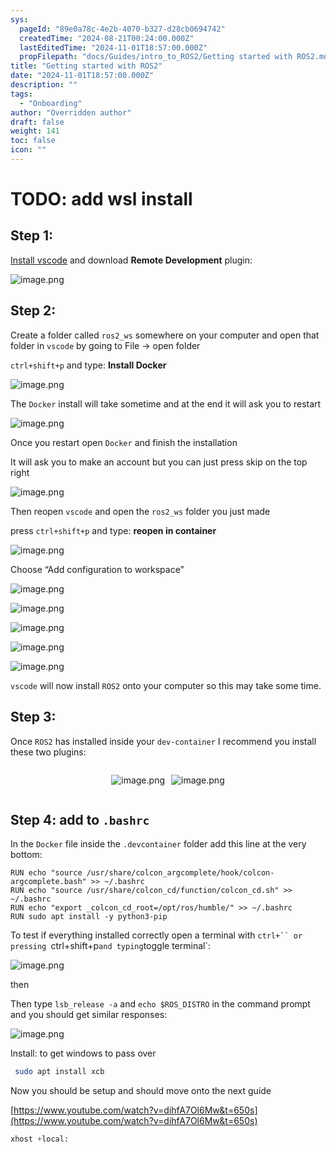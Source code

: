 ```yaml
---
sys:
  pageId: "89e0a78c-4e2b-4070-b327-d28cb0694742"
  createdTime: "2024-08-21T00:24:00.000Z"
  lastEditedTime: "2024-11-01T18:57:00.000Z"
  propFilepath: "docs/Guides/intro_to_ROS2/Getting started with ROS2.md"
title: "Getting started with ROS2"
date: "2024-11-01T18:57:00.000Z"
description: ""
tags:
  - "Onboarding"
author: "Overridden author"
draft: false
weight: 141
toc: false
icon: ""
---
```


# TODO: add wsl install

## Step 1:

[Install vscode](https://code.visualstudio.com/download) and download **Remote Development** plugin:

![image.png](https://prod-files-secure.s3.us-west-2.amazonaws.com/d518164a-d88e-44d1-a4ee-3adb3bd8bce0/efb52993-1881-4a40-b95e-6f020334f022/image.png?X-Amz-Algorithm=AWS4-HMAC-SHA256&X-Amz-Content-Sha256=UNSIGNED-PAYLOAD&X-Amz-Credential=ASIAZI2LB4666IP73OCR%2F20250402%2Fus-west-2%2Fs3%2Faws4_request&X-Amz-Date=20250402T003930Z&X-Amz-Expires=3600&X-Amz-Security-Token=IQoJb3JpZ2luX2VjEF0aCXVzLXdlc3QtMiJGMEQCIDy3Qg%2FIs83y1nYToUjNnW6GUB1yubA2jfcyWT%2FXXrxYAiBN8MF%2Bmei47iQshllDe2n0n3yxqley%2BMdm2iBHz0OFjSqIBAjG%2F%2F%2F%2F%2F%2F%2F%2F%2F%2F8BEAAaDDYzNzQyMzE4MzgwNSIMPjM3bJ74zTlXTsoNKtwDTJMAMfo0rapLYTitUwopYrXyVe1D3ibR3u8R2GLPMkmbYj7OigS2QOTLHBQu%2BXwleRphmOeja6O7sqteoMXvpacQtpzoJ9geVs9jDmLOb9wcas6N5QUJJ5RzQAdP%2BZ6mfyf2hTOs1UC9BuLYbDzN4zw1hZszfaXdOQfmwptl724hk%2FeBhejtDENIML4fZcnwHEhK95MD7GdQyzhSuVdBgdso2UVBkUa2c5ZzYm8CSZNHolvzBubBdDL%2Fm9vYTdHCT%2BxF5buTjUu%2Bnt%2FGm4Hvf8K7XHXBz0TLDm894qkYRdo5Se4KprGmohFFAOxngFZEPEsQyi9dWvOZQmbBS1F3MltHT4tcVxWN%2FqMSM7L40tqgJsVsS6j5tOuRA%2F7KKM8Q%2BsJd%2BTegvZgjHBDcZGJjPbK2D1RntEOENoDQpKXFtvnS7crVC1fPWUWJfT0gSVEAqsmJ%2F5rgzz9RxAtB7nn%2BGKUkXP2T7LUzYDJfvkN2sIwwx6GJbjET1IywK4N4PCKI51qeg4m%2Bv0jeLingFcokk4o9GLNaqEpAEbKuaRh%2FyO4TGsbc%2FAMBROT56qWDBevWgyhIYeBy9sHqSAy8ki1oZFP2atXZzU3IWAmCK%2F%2BvVa0tJieeVn0Ha8kcdwEws6mxvwY6pgFfY185UWs4VO9RvisNYryuOC9ZG1zD7DAmQsv4LkQuKvz5HJ53iUhSZigtEWHYts70IFhTrb%2BQZ%2FcSxq1eFmWQjL0oLiRPIWdHD%2FcvH7Tsu4Mr4bb8lyOTXHFe8SrdoSlTT1uvn%2FOd5x4Z5j%2Fg8HOODqfYDtJivaKnek85EX0Qp%2FUP3PKrTS5X7L9wPCXFAk1pSJapSeMDuwnw67kMEUcRV043PEoJ&X-Amz-Signature=60c202654a6cb29e174786309db4f758e6ebffa9cb1ba1e87c00bdd59dd204c4&X-Amz-SignedHeaders=host&x-id=GetObject)

## Step 2:

Create a folder called `ros2_ws` somewhere on your computer and open that folder in `vscode` by going to File → open folder 

`ctrl+shift+p` and type: **Install Docker**

![image.png](https://prod-files-secure.s3.us-west-2.amazonaws.com/d518164a-d88e-44d1-a4ee-3adb3bd8bce0/2269dc0e-1cd5-47ff-bceb-c04ad9b2eab0/image.png?X-Amz-Algorithm=AWS4-HMAC-SHA256&X-Amz-Content-Sha256=UNSIGNED-PAYLOAD&X-Amz-Credential=ASIAZI2LB4666IP73OCR%2F20250402%2Fus-west-2%2Fs3%2Faws4_request&X-Amz-Date=20250402T003930Z&X-Amz-Expires=3600&X-Amz-Security-Token=IQoJb3JpZ2luX2VjEF0aCXVzLXdlc3QtMiJGMEQCIDy3Qg%2FIs83y1nYToUjNnW6GUB1yubA2jfcyWT%2FXXrxYAiBN8MF%2Bmei47iQshllDe2n0n3yxqley%2BMdm2iBHz0OFjSqIBAjG%2F%2F%2F%2F%2F%2F%2F%2F%2F%2F8BEAAaDDYzNzQyMzE4MzgwNSIMPjM3bJ74zTlXTsoNKtwDTJMAMfo0rapLYTitUwopYrXyVe1D3ibR3u8R2GLPMkmbYj7OigS2QOTLHBQu%2BXwleRphmOeja6O7sqteoMXvpacQtpzoJ9geVs9jDmLOb9wcas6N5QUJJ5RzQAdP%2BZ6mfyf2hTOs1UC9BuLYbDzN4zw1hZszfaXdOQfmwptl724hk%2FeBhejtDENIML4fZcnwHEhK95MD7GdQyzhSuVdBgdso2UVBkUa2c5ZzYm8CSZNHolvzBubBdDL%2Fm9vYTdHCT%2BxF5buTjUu%2Bnt%2FGm4Hvf8K7XHXBz0TLDm894qkYRdo5Se4KprGmohFFAOxngFZEPEsQyi9dWvOZQmbBS1F3MltHT4tcVxWN%2FqMSM7L40tqgJsVsS6j5tOuRA%2F7KKM8Q%2BsJd%2BTegvZgjHBDcZGJjPbK2D1RntEOENoDQpKXFtvnS7crVC1fPWUWJfT0gSVEAqsmJ%2F5rgzz9RxAtB7nn%2BGKUkXP2T7LUzYDJfvkN2sIwwx6GJbjET1IywK4N4PCKI51qeg4m%2Bv0jeLingFcokk4o9GLNaqEpAEbKuaRh%2FyO4TGsbc%2FAMBROT56qWDBevWgyhIYeBy9sHqSAy8ki1oZFP2atXZzU3IWAmCK%2F%2BvVa0tJieeVn0Ha8kcdwEws6mxvwY6pgFfY185UWs4VO9RvisNYryuOC9ZG1zD7DAmQsv4LkQuKvz5HJ53iUhSZigtEWHYts70IFhTrb%2BQZ%2FcSxq1eFmWQjL0oLiRPIWdHD%2FcvH7Tsu4Mr4bb8lyOTXHFe8SrdoSlTT1uvn%2FOd5x4Z5j%2Fg8HOODqfYDtJivaKnek85EX0Qp%2FUP3PKrTS5X7L9wPCXFAk1pSJapSeMDuwnw67kMEUcRV043PEoJ&X-Amz-Signature=aa2db0c17bd475d38a070a9827db6d5d7d1dd70f14e60b77498de207b3c92c3c&X-Amz-SignedHeaders=host&x-id=GetObject)

The `Docker` install will take sometime and at the end it will ask you to restart

![image.png](https://prod-files-secure.s3.us-west-2.amazonaws.com/d518164a-d88e-44d1-a4ee-3adb3bd8bce0/ed233f78-be33-4b1f-b89c-9c346c0e961e/image.png?X-Amz-Algorithm=AWS4-HMAC-SHA256&X-Amz-Content-Sha256=UNSIGNED-PAYLOAD&X-Amz-Credential=ASIAZI2LB4666IP73OCR%2F20250402%2Fus-west-2%2Fs3%2Faws4_request&X-Amz-Date=20250402T003930Z&X-Amz-Expires=3600&X-Amz-Security-Token=IQoJb3JpZ2luX2VjEF0aCXVzLXdlc3QtMiJGMEQCIDy3Qg%2FIs83y1nYToUjNnW6GUB1yubA2jfcyWT%2FXXrxYAiBN8MF%2Bmei47iQshllDe2n0n3yxqley%2BMdm2iBHz0OFjSqIBAjG%2F%2F%2F%2F%2F%2F%2F%2F%2F%2F8BEAAaDDYzNzQyMzE4MzgwNSIMPjM3bJ74zTlXTsoNKtwDTJMAMfo0rapLYTitUwopYrXyVe1D3ibR3u8R2GLPMkmbYj7OigS2QOTLHBQu%2BXwleRphmOeja6O7sqteoMXvpacQtpzoJ9geVs9jDmLOb9wcas6N5QUJJ5RzQAdP%2BZ6mfyf2hTOs1UC9BuLYbDzN4zw1hZszfaXdOQfmwptl724hk%2FeBhejtDENIML4fZcnwHEhK95MD7GdQyzhSuVdBgdso2UVBkUa2c5ZzYm8CSZNHolvzBubBdDL%2Fm9vYTdHCT%2BxF5buTjUu%2Bnt%2FGm4Hvf8K7XHXBz0TLDm894qkYRdo5Se4KprGmohFFAOxngFZEPEsQyi9dWvOZQmbBS1F3MltHT4tcVxWN%2FqMSM7L40tqgJsVsS6j5tOuRA%2F7KKM8Q%2BsJd%2BTegvZgjHBDcZGJjPbK2D1RntEOENoDQpKXFtvnS7crVC1fPWUWJfT0gSVEAqsmJ%2F5rgzz9RxAtB7nn%2BGKUkXP2T7LUzYDJfvkN2sIwwx6GJbjET1IywK4N4PCKI51qeg4m%2Bv0jeLingFcokk4o9GLNaqEpAEbKuaRh%2FyO4TGsbc%2FAMBROT56qWDBevWgyhIYeBy9sHqSAy8ki1oZFP2atXZzU3IWAmCK%2F%2BvVa0tJieeVn0Ha8kcdwEws6mxvwY6pgFfY185UWs4VO9RvisNYryuOC9ZG1zD7DAmQsv4LkQuKvz5HJ53iUhSZigtEWHYts70IFhTrb%2BQZ%2FcSxq1eFmWQjL0oLiRPIWdHD%2FcvH7Tsu4Mr4bb8lyOTXHFe8SrdoSlTT1uvn%2FOd5x4Z5j%2Fg8HOODqfYDtJivaKnek85EX0Qp%2FUP3PKrTS5X7L9wPCXFAk1pSJapSeMDuwnw67kMEUcRV043PEoJ&X-Amz-Signature=49f6990cd4c068afae6c665ea6b3c47f45ce319662f9a9f751cb3f57ada75283&X-Amz-SignedHeaders=host&x-id=GetObject)

Once you restart open `Docker` and finish the installation

It will ask you to make an account but you can just press skip on the top right

![image.png](https://prod-files-secure.s3.us-west-2.amazonaws.com/d518164a-d88e-44d1-a4ee-3adb3bd8bce0/21010ad9-1659-4fd9-9f59-9932a09b2a3d/image.png?X-Amz-Algorithm=AWS4-HMAC-SHA256&X-Amz-Content-Sha256=UNSIGNED-PAYLOAD&X-Amz-Credential=ASIAZI2LB4666IP73OCR%2F20250402%2Fus-west-2%2Fs3%2Faws4_request&X-Amz-Date=20250402T003930Z&X-Amz-Expires=3600&X-Amz-Security-Token=IQoJb3JpZ2luX2VjEF0aCXVzLXdlc3QtMiJGMEQCIDy3Qg%2FIs83y1nYToUjNnW6GUB1yubA2jfcyWT%2FXXrxYAiBN8MF%2Bmei47iQshllDe2n0n3yxqley%2BMdm2iBHz0OFjSqIBAjG%2F%2F%2F%2F%2F%2F%2F%2F%2F%2F8BEAAaDDYzNzQyMzE4MzgwNSIMPjM3bJ74zTlXTsoNKtwDTJMAMfo0rapLYTitUwopYrXyVe1D3ibR3u8R2GLPMkmbYj7OigS2QOTLHBQu%2BXwleRphmOeja6O7sqteoMXvpacQtpzoJ9geVs9jDmLOb9wcas6N5QUJJ5RzQAdP%2BZ6mfyf2hTOs1UC9BuLYbDzN4zw1hZszfaXdOQfmwptl724hk%2FeBhejtDENIML4fZcnwHEhK95MD7GdQyzhSuVdBgdso2UVBkUa2c5ZzYm8CSZNHolvzBubBdDL%2Fm9vYTdHCT%2BxF5buTjUu%2Bnt%2FGm4Hvf8K7XHXBz0TLDm894qkYRdo5Se4KprGmohFFAOxngFZEPEsQyi9dWvOZQmbBS1F3MltHT4tcVxWN%2FqMSM7L40tqgJsVsS6j5tOuRA%2F7KKM8Q%2BsJd%2BTegvZgjHBDcZGJjPbK2D1RntEOENoDQpKXFtvnS7crVC1fPWUWJfT0gSVEAqsmJ%2F5rgzz9RxAtB7nn%2BGKUkXP2T7LUzYDJfvkN2sIwwx6GJbjET1IywK4N4PCKI51qeg4m%2Bv0jeLingFcokk4o9GLNaqEpAEbKuaRh%2FyO4TGsbc%2FAMBROT56qWDBevWgyhIYeBy9sHqSAy8ki1oZFP2atXZzU3IWAmCK%2F%2BvVa0tJieeVn0Ha8kcdwEws6mxvwY6pgFfY185UWs4VO9RvisNYryuOC9ZG1zD7DAmQsv4LkQuKvz5HJ53iUhSZigtEWHYts70IFhTrb%2BQZ%2FcSxq1eFmWQjL0oLiRPIWdHD%2FcvH7Tsu4Mr4bb8lyOTXHFe8SrdoSlTT1uvn%2FOd5x4Z5j%2Fg8HOODqfYDtJivaKnek85EX0Qp%2FUP3PKrTS5X7L9wPCXFAk1pSJapSeMDuwnw67kMEUcRV043PEoJ&X-Amz-Signature=f4f06f99f5c21431fe2fb7b28b3e48cccff09bab4f1be97b4a74241dbce486a0&X-Amz-SignedHeaders=host&x-id=GetObject)

Then reopen `vscode` and open the `ros2_ws` folder you just made

press `ctrl+shift+p` and type: **reopen in container**

![image.png](https://prod-files-secure.s3.us-west-2.amazonaws.com/d518164a-d88e-44d1-a4ee-3adb3bd8bce0/4e93b8c2-41ad-488c-8095-c74205196118/image.png?X-Amz-Algorithm=AWS4-HMAC-SHA256&X-Amz-Content-Sha256=UNSIGNED-PAYLOAD&X-Amz-Credential=ASIAZI2LB4666IP73OCR%2F20250402%2Fus-west-2%2Fs3%2Faws4_request&X-Amz-Date=20250402T003930Z&X-Amz-Expires=3600&X-Amz-Security-Token=IQoJb3JpZ2luX2VjEF0aCXVzLXdlc3QtMiJGMEQCIDy3Qg%2FIs83y1nYToUjNnW6GUB1yubA2jfcyWT%2FXXrxYAiBN8MF%2Bmei47iQshllDe2n0n3yxqley%2BMdm2iBHz0OFjSqIBAjG%2F%2F%2F%2F%2F%2F%2F%2F%2F%2F8BEAAaDDYzNzQyMzE4MzgwNSIMPjM3bJ74zTlXTsoNKtwDTJMAMfo0rapLYTitUwopYrXyVe1D3ibR3u8R2GLPMkmbYj7OigS2QOTLHBQu%2BXwleRphmOeja6O7sqteoMXvpacQtpzoJ9geVs9jDmLOb9wcas6N5QUJJ5RzQAdP%2BZ6mfyf2hTOs1UC9BuLYbDzN4zw1hZszfaXdOQfmwptl724hk%2FeBhejtDENIML4fZcnwHEhK95MD7GdQyzhSuVdBgdso2UVBkUa2c5ZzYm8CSZNHolvzBubBdDL%2Fm9vYTdHCT%2BxF5buTjUu%2Bnt%2FGm4Hvf8K7XHXBz0TLDm894qkYRdo5Se4KprGmohFFAOxngFZEPEsQyi9dWvOZQmbBS1F3MltHT4tcVxWN%2FqMSM7L40tqgJsVsS6j5tOuRA%2F7KKM8Q%2BsJd%2BTegvZgjHBDcZGJjPbK2D1RntEOENoDQpKXFtvnS7crVC1fPWUWJfT0gSVEAqsmJ%2F5rgzz9RxAtB7nn%2BGKUkXP2T7LUzYDJfvkN2sIwwx6GJbjET1IywK4N4PCKI51qeg4m%2Bv0jeLingFcokk4o9GLNaqEpAEbKuaRh%2FyO4TGsbc%2FAMBROT56qWDBevWgyhIYeBy9sHqSAy8ki1oZFP2atXZzU3IWAmCK%2F%2BvVa0tJieeVn0Ha8kcdwEws6mxvwY6pgFfY185UWs4VO9RvisNYryuOC9ZG1zD7DAmQsv4LkQuKvz5HJ53iUhSZigtEWHYts70IFhTrb%2BQZ%2FcSxq1eFmWQjL0oLiRPIWdHD%2FcvH7Tsu4Mr4bb8lyOTXHFe8SrdoSlTT1uvn%2FOd5x4Z5j%2Fg8HOODqfYDtJivaKnek85EX0Qp%2FUP3PKrTS5X7L9wPCXFAk1pSJapSeMDuwnw67kMEUcRV043PEoJ&X-Amz-Signature=74d60ea7a677248b5f1ee127cd1b48cf683f238cb6f5c5d6e7148d097cf7e4d1&X-Amz-SignedHeaders=host&x-id=GetObject)

Choose “Add configuration to workspace”

![image.png](https://prod-files-secure.s3.us-west-2.amazonaws.com/d518164a-d88e-44d1-a4ee-3adb3bd8bce0/9560b282-5060-4989-ba37-97e7b2c22476/image.png?X-Amz-Algorithm=AWS4-HMAC-SHA256&X-Amz-Content-Sha256=UNSIGNED-PAYLOAD&X-Amz-Credential=ASIAZI2LB4666IP73OCR%2F20250402%2Fus-west-2%2Fs3%2Faws4_request&X-Amz-Date=20250402T003930Z&X-Amz-Expires=3600&X-Amz-Security-Token=IQoJb3JpZ2luX2VjEF0aCXVzLXdlc3QtMiJGMEQCIDy3Qg%2FIs83y1nYToUjNnW6GUB1yubA2jfcyWT%2FXXrxYAiBN8MF%2Bmei47iQshllDe2n0n3yxqley%2BMdm2iBHz0OFjSqIBAjG%2F%2F%2F%2F%2F%2F%2F%2F%2F%2F8BEAAaDDYzNzQyMzE4MzgwNSIMPjM3bJ74zTlXTsoNKtwDTJMAMfo0rapLYTitUwopYrXyVe1D3ibR3u8R2GLPMkmbYj7OigS2QOTLHBQu%2BXwleRphmOeja6O7sqteoMXvpacQtpzoJ9geVs9jDmLOb9wcas6N5QUJJ5RzQAdP%2BZ6mfyf2hTOs1UC9BuLYbDzN4zw1hZszfaXdOQfmwptl724hk%2FeBhejtDENIML4fZcnwHEhK95MD7GdQyzhSuVdBgdso2UVBkUa2c5ZzYm8CSZNHolvzBubBdDL%2Fm9vYTdHCT%2BxF5buTjUu%2Bnt%2FGm4Hvf8K7XHXBz0TLDm894qkYRdo5Se4KprGmohFFAOxngFZEPEsQyi9dWvOZQmbBS1F3MltHT4tcVxWN%2FqMSM7L40tqgJsVsS6j5tOuRA%2F7KKM8Q%2BsJd%2BTegvZgjHBDcZGJjPbK2D1RntEOENoDQpKXFtvnS7crVC1fPWUWJfT0gSVEAqsmJ%2F5rgzz9RxAtB7nn%2BGKUkXP2T7LUzYDJfvkN2sIwwx6GJbjET1IywK4N4PCKI51qeg4m%2Bv0jeLingFcokk4o9GLNaqEpAEbKuaRh%2FyO4TGsbc%2FAMBROT56qWDBevWgyhIYeBy9sHqSAy8ki1oZFP2atXZzU3IWAmCK%2F%2BvVa0tJieeVn0Ha8kcdwEws6mxvwY6pgFfY185UWs4VO9RvisNYryuOC9ZG1zD7DAmQsv4LkQuKvz5HJ53iUhSZigtEWHYts70IFhTrb%2BQZ%2FcSxq1eFmWQjL0oLiRPIWdHD%2FcvH7Tsu4Mr4bb8lyOTXHFe8SrdoSlTT1uvn%2FOd5x4Z5j%2Fg8HOODqfYDtJivaKnek85EX0Qp%2FUP3PKrTS5X7L9wPCXFAk1pSJapSeMDuwnw67kMEUcRV043PEoJ&X-Amz-Signature=42bfabcd7627b8d27c47189d3ee21fd4abd4ca4d38e01142d89478bc7ccb0c03&X-Amz-SignedHeaders=host&x-id=GetObject)

![image.png](https://prod-files-secure.s3.us-west-2.amazonaws.com/d518164a-d88e-44d1-a4ee-3adb3bd8bce0/2ee63f81-886b-48e8-a553-dc6e5eac99e4/image.png?X-Amz-Algorithm=AWS4-HMAC-SHA256&X-Amz-Content-Sha256=UNSIGNED-PAYLOAD&X-Amz-Credential=ASIAZI2LB4666IP73OCR%2F20250402%2Fus-west-2%2Fs3%2Faws4_request&X-Amz-Date=20250402T003930Z&X-Amz-Expires=3600&X-Amz-Security-Token=IQoJb3JpZ2luX2VjEF0aCXVzLXdlc3QtMiJGMEQCIDy3Qg%2FIs83y1nYToUjNnW6GUB1yubA2jfcyWT%2FXXrxYAiBN8MF%2Bmei47iQshllDe2n0n3yxqley%2BMdm2iBHz0OFjSqIBAjG%2F%2F%2F%2F%2F%2F%2F%2F%2F%2F8BEAAaDDYzNzQyMzE4MzgwNSIMPjM3bJ74zTlXTsoNKtwDTJMAMfo0rapLYTitUwopYrXyVe1D3ibR3u8R2GLPMkmbYj7OigS2QOTLHBQu%2BXwleRphmOeja6O7sqteoMXvpacQtpzoJ9geVs9jDmLOb9wcas6N5QUJJ5RzQAdP%2BZ6mfyf2hTOs1UC9BuLYbDzN4zw1hZszfaXdOQfmwptl724hk%2FeBhejtDENIML4fZcnwHEhK95MD7GdQyzhSuVdBgdso2UVBkUa2c5ZzYm8CSZNHolvzBubBdDL%2Fm9vYTdHCT%2BxF5buTjUu%2Bnt%2FGm4Hvf8K7XHXBz0TLDm894qkYRdo5Se4KprGmohFFAOxngFZEPEsQyi9dWvOZQmbBS1F3MltHT4tcVxWN%2FqMSM7L40tqgJsVsS6j5tOuRA%2F7KKM8Q%2BsJd%2BTegvZgjHBDcZGJjPbK2D1RntEOENoDQpKXFtvnS7crVC1fPWUWJfT0gSVEAqsmJ%2F5rgzz9RxAtB7nn%2BGKUkXP2T7LUzYDJfvkN2sIwwx6GJbjET1IywK4N4PCKI51qeg4m%2Bv0jeLingFcokk4o9GLNaqEpAEbKuaRh%2FyO4TGsbc%2FAMBROT56qWDBevWgyhIYeBy9sHqSAy8ki1oZFP2atXZzU3IWAmCK%2F%2BvVa0tJieeVn0Ha8kcdwEws6mxvwY6pgFfY185UWs4VO9RvisNYryuOC9ZG1zD7DAmQsv4LkQuKvz5HJ53iUhSZigtEWHYts70IFhTrb%2BQZ%2FcSxq1eFmWQjL0oLiRPIWdHD%2FcvH7Tsu4Mr4bb8lyOTXHFe8SrdoSlTT1uvn%2FOd5x4Z5j%2Fg8HOODqfYDtJivaKnek85EX0Qp%2FUP3PKrTS5X7L9wPCXFAk1pSJapSeMDuwnw67kMEUcRV043PEoJ&X-Amz-Signature=7cff957b3286f6f47998d366f8fa0a8cfe36e7b326206821deb965b12812e56f&X-Amz-SignedHeaders=host&x-id=GetObject)

![image.png](https://prod-files-secure.s3.us-west-2.amazonaws.com/d518164a-d88e-44d1-a4ee-3adb3bd8bce0/ae1580b2-b048-407e-aed9-b584224a7a04/image.png?X-Amz-Algorithm=AWS4-HMAC-SHA256&X-Amz-Content-Sha256=UNSIGNED-PAYLOAD&X-Amz-Credential=ASIAZI2LB4666IP73OCR%2F20250402%2Fus-west-2%2Fs3%2Faws4_request&X-Amz-Date=20250402T003930Z&X-Amz-Expires=3600&X-Amz-Security-Token=IQoJb3JpZ2luX2VjEF0aCXVzLXdlc3QtMiJGMEQCIDy3Qg%2FIs83y1nYToUjNnW6GUB1yubA2jfcyWT%2FXXrxYAiBN8MF%2Bmei47iQshllDe2n0n3yxqley%2BMdm2iBHz0OFjSqIBAjG%2F%2F%2F%2F%2F%2F%2F%2F%2F%2F8BEAAaDDYzNzQyMzE4MzgwNSIMPjM3bJ74zTlXTsoNKtwDTJMAMfo0rapLYTitUwopYrXyVe1D3ibR3u8R2GLPMkmbYj7OigS2QOTLHBQu%2BXwleRphmOeja6O7sqteoMXvpacQtpzoJ9geVs9jDmLOb9wcas6N5QUJJ5RzQAdP%2BZ6mfyf2hTOs1UC9BuLYbDzN4zw1hZszfaXdOQfmwptl724hk%2FeBhejtDENIML4fZcnwHEhK95MD7GdQyzhSuVdBgdso2UVBkUa2c5ZzYm8CSZNHolvzBubBdDL%2Fm9vYTdHCT%2BxF5buTjUu%2Bnt%2FGm4Hvf8K7XHXBz0TLDm894qkYRdo5Se4KprGmohFFAOxngFZEPEsQyi9dWvOZQmbBS1F3MltHT4tcVxWN%2FqMSM7L40tqgJsVsS6j5tOuRA%2F7KKM8Q%2BsJd%2BTegvZgjHBDcZGJjPbK2D1RntEOENoDQpKXFtvnS7crVC1fPWUWJfT0gSVEAqsmJ%2F5rgzz9RxAtB7nn%2BGKUkXP2T7LUzYDJfvkN2sIwwx6GJbjET1IywK4N4PCKI51qeg4m%2Bv0jeLingFcokk4o9GLNaqEpAEbKuaRh%2FyO4TGsbc%2FAMBROT56qWDBevWgyhIYeBy9sHqSAy8ki1oZFP2atXZzU3IWAmCK%2F%2BvVa0tJieeVn0Ha8kcdwEws6mxvwY6pgFfY185UWs4VO9RvisNYryuOC9ZG1zD7DAmQsv4LkQuKvz5HJ53iUhSZigtEWHYts70IFhTrb%2BQZ%2FcSxq1eFmWQjL0oLiRPIWdHD%2FcvH7Tsu4Mr4bb8lyOTXHFe8SrdoSlTT1uvn%2FOd5x4Z5j%2Fg8HOODqfYDtJivaKnek85EX0Qp%2FUP3PKrTS5X7L9wPCXFAk1pSJapSeMDuwnw67kMEUcRV043PEoJ&X-Amz-Signature=125bf827013154926e96f396e6ec5b06e7b6e64c31ad719231bb3873106b7ebe&X-Amz-SignedHeaders=host&x-id=GetObject)

![image.png](https://prod-files-secure.s3.us-west-2.amazonaws.com/d518164a-d88e-44d1-a4ee-3adb3bd8bce0/53255b28-f75e-430f-b9e3-c0ac8577e42b/image.png?X-Amz-Algorithm=AWS4-HMAC-SHA256&X-Amz-Content-Sha256=UNSIGNED-PAYLOAD&X-Amz-Credential=ASIAZI2LB4666IP73OCR%2F20250402%2Fus-west-2%2Fs3%2Faws4_request&X-Amz-Date=20250402T003930Z&X-Amz-Expires=3600&X-Amz-Security-Token=IQoJb3JpZ2luX2VjEF0aCXVzLXdlc3QtMiJGMEQCIDy3Qg%2FIs83y1nYToUjNnW6GUB1yubA2jfcyWT%2FXXrxYAiBN8MF%2Bmei47iQshllDe2n0n3yxqley%2BMdm2iBHz0OFjSqIBAjG%2F%2F%2F%2F%2F%2F%2F%2F%2F%2F8BEAAaDDYzNzQyMzE4MzgwNSIMPjM3bJ74zTlXTsoNKtwDTJMAMfo0rapLYTitUwopYrXyVe1D3ibR3u8R2GLPMkmbYj7OigS2QOTLHBQu%2BXwleRphmOeja6O7sqteoMXvpacQtpzoJ9geVs9jDmLOb9wcas6N5QUJJ5RzQAdP%2BZ6mfyf2hTOs1UC9BuLYbDzN4zw1hZszfaXdOQfmwptl724hk%2FeBhejtDENIML4fZcnwHEhK95MD7GdQyzhSuVdBgdso2UVBkUa2c5ZzYm8CSZNHolvzBubBdDL%2Fm9vYTdHCT%2BxF5buTjUu%2Bnt%2FGm4Hvf8K7XHXBz0TLDm894qkYRdo5Se4KprGmohFFAOxngFZEPEsQyi9dWvOZQmbBS1F3MltHT4tcVxWN%2FqMSM7L40tqgJsVsS6j5tOuRA%2F7KKM8Q%2BsJd%2BTegvZgjHBDcZGJjPbK2D1RntEOENoDQpKXFtvnS7crVC1fPWUWJfT0gSVEAqsmJ%2F5rgzz9RxAtB7nn%2BGKUkXP2T7LUzYDJfvkN2sIwwx6GJbjET1IywK4N4PCKI51qeg4m%2Bv0jeLingFcokk4o9GLNaqEpAEbKuaRh%2FyO4TGsbc%2FAMBROT56qWDBevWgyhIYeBy9sHqSAy8ki1oZFP2atXZzU3IWAmCK%2F%2BvVa0tJieeVn0Ha8kcdwEws6mxvwY6pgFfY185UWs4VO9RvisNYryuOC9ZG1zD7DAmQsv4LkQuKvz5HJ53iUhSZigtEWHYts70IFhTrb%2BQZ%2FcSxq1eFmWQjL0oLiRPIWdHD%2FcvH7Tsu4Mr4bb8lyOTXHFe8SrdoSlTT1uvn%2FOd5x4Z5j%2Fg8HOODqfYDtJivaKnek85EX0Qp%2FUP3PKrTS5X7L9wPCXFAk1pSJapSeMDuwnw67kMEUcRV043PEoJ&X-Amz-Signature=3ee30780bc7a37a0140a795bdf5632b7ad1b538e6745fbf9b4d27e653ecfb361&X-Amz-SignedHeaders=host&x-id=GetObject)

![image.png](https://prod-files-secure.s3.us-west-2.amazonaws.com/d518164a-d88e-44d1-a4ee-3adb3bd8bce0/7c562767-5af9-4ffb-97d1-327bcdf4ee00/image.png?X-Amz-Algorithm=AWS4-HMAC-SHA256&X-Amz-Content-Sha256=UNSIGNED-PAYLOAD&X-Amz-Credential=ASIAZI2LB4666IP73OCR%2F20250402%2Fus-west-2%2Fs3%2Faws4_request&X-Amz-Date=20250402T003930Z&X-Amz-Expires=3600&X-Amz-Security-Token=IQoJb3JpZ2luX2VjEF0aCXVzLXdlc3QtMiJGMEQCIDy3Qg%2FIs83y1nYToUjNnW6GUB1yubA2jfcyWT%2FXXrxYAiBN8MF%2Bmei47iQshllDe2n0n3yxqley%2BMdm2iBHz0OFjSqIBAjG%2F%2F%2F%2F%2F%2F%2F%2F%2F%2F8BEAAaDDYzNzQyMzE4MzgwNSIMPjM3bJ74zTlXTsoNKtwDTJMAMfo0rapLYTitUwopYrXyVe1D3ibR3u8R2GLPMkmbYj7OigS2QOTLHBQu%2BXwleRphmOeja6O7sqteoMXvpacQtpzoJ9geVs9jDmLOb9wcas6N5QUJJ5RzQAdP%2BZ6mfyf2hTOs1UC9BuLYbDzN4zw1hZszfaXdOQfmwptl724hk%2FeBhejtDENIML4fZcnwHEhK95MD7GdQyzhSuVdBgdso2UVBkUa2c5ZzYm8CSZNHolvzBubBdDL%2Fm9vYTdHCT%2BxF5buTjUu%2Bnt%2FGm4Hvf8K7XHXBz0TLDm894qkYRdo5Se4KprGmohFFAOxngFZEPEsQyi9dWvOZQmbBS1F3MltHT4tcVxWN%2FqMSM7L40tqgJsVsS6j5tOuRA%2F7KKM8Q%2BsJd%2BTegvZgjHBDcZGJjPbK2D1RntEOENoDQpKXFtvnS7crVC1fPWUWJfT0gSVEAqsmJ%2F5rgzz9RxAtB7nn%2BGKUkXP2T7LUzYDJfvkN2sIwwx6GJbjET1IywK4N4PCKI51qeg4m%2Bv0jeLingFcokk4o9GLNaqEpAEbKuaRh%2FyO4TGsbc%2FAMBROT56qWDBevWgyhIYeBy9sHqSAy8ki1oZFP2atXZzU3IWAmCK%2F%2BvVa0tJieeVn0Ha8kcdwEws6mxvwY6pgFfY185UWs4VO9RvisNYryuOC9ZG1zD7DAmQsv4LkQuKvz5HJ53iUhSZigtEWHYts70IFhTrb%2BQZ%2FcSxq1eFmWQjL0oLiRPIWdHD%2FcvH7Tsu4Mr4bb8lyOTXHFe8SrdoSlTT1uvn%2FOd5x4Z5j%2Fg8HOODqfYDtJivaKnek85EX0Qp%2FUP3PKrTS5X7L9wPCXFAk1pSJapSeMDuwnw67kMEUcRV043PEoJ&X-Amz-Signature=c3b2ebb951dd5a3606892207a271f2689f32b22d86dc2fefaded27ec06f93436&X-Amz-SignedHeaders=host&x-id=GetObject)

`vscode` will now install `ROS2` onto your computer so this may take some time.

## Step 3:

Once `ROS2` has installed inside your `dev-container` I recommend you install these two plugins:

<div style="display: flex;flex-direction: row; column-gap:10px; max-width: 630px;justify-content: center;">
<div>

![image.png](https://prod-files-secure.s3.us-west-2.amazonaws.com/d518164a-d88e-44d1-a4ee-3adb3bd8bce0/3fc3d550-5a54-4ba1-ba6b-faa01cdb7369/image.png?X-Amz-Algorithm=AWS4-HMAC-SHA256&X-Amz-Content-Sha256=UNSIGNED-PAYLOAD&X-Amz-Credential=ASIAZI2LB466U7LW2N7F%2F20250402%2Fus-west-2%2Fs3%2Faws4_request&X-Amz-Date=20250402T003936Z&X-Amz-Expires=3600&X-Amz-Security-Token=IQoJb3JpZ2luX2VjEF0aCXVzLXdlc3QtMiJHMEUCIQDmIUEFAxbXBsOf%2BbYOEJOoMGFgmZQ2Tx91rx9eLVEeAQIgJtuMXhrYPdmcCCKLoBZUIm41hkiL5HAmb3rkyrRMWvIqiAQIxv%2F%2F%2F%2F%2F%2F%2F%2F%2F%2FARAAGgw2Mzc0MjMxODM4MDUiDPo1P7ftbPAKRJ9AFSrcAxtUQeKCiIqC5XoR326MvrduK5jaT6GSj8dMAtUPfWXrJBdP2KswRPAqlccRJ2igIBmIa49utIp57wn%2BU0W04lszQxh5Xf438Xslqz8IJdlAVuhMaE6WK47eli3ut23H%2BJvxJ5IOwoKS7s0Pd6bc7oMXVOIyTMcGdZoKsCeJWsuPjjxVDzvGXZFqdnpSiTq4692pZqtep9EBBCyWI%2B9bKn5b5plDGkFNj%2FcvL1M2GKj9qP0ULgUJjgX8jbrrJDrEyPhSTIL064cnmoGNcz6yS6rn30OEZSVPZulfAGlhOYqttTEp144kraGCAs3pZAta1Wufk%2BqI%2FVEbTCG%2BBePbD9Y0UvRUthm3CkWTX2NLEyh8Xb2MirmSYPpv6UCelN6OGl%2B8Re6kBypswPlGaeS7B5vv%2BY9%2F8eL%2F03W%2B1aTxjzZpj6qztQj14chI1ea5CazPp8uPzpUQeaxj4QPSQg40%2BxZpTGnr3FNqaCbdFj7OkqYyzec0R1f4Z90JhOU5xsL4%2Bz01Bpa1JNVaRcEUHNIiWKk%2B2M30DrBLUN%2B2HTXdwBYr24xAxDv0s8A7ashuuwoQVW%2FKWaoI2y%2BvfINr%2FYCf998NXxaqbahSgRL%2B6XNtxre%2BiYIwBtxgF2urLEy3MOypsb8GOqUB0TDDxjsaMshNV5nRO7uRmCPG3%2Bo8%2BMdWFHhj8mgOmS%2BSRtyIb6FMjVhGK8gcifE9VZlslfyabMRTks8L2TLswHtYpmE24gNlSe0QlYYfqM%2FgzUTvaVekt7lI7VgeiegmpKuLT%2F5oYUs8XU4RrKQi59%2BIZ%2Bsr3FQ7KVc1VoeZE39lJ1LMg3Lr%2F1VxfnLBytX0VEG9x81iBnjiXimO%2FBbY7tmb8UrI&X-Amz-Signature=84d4e88e70d2bf1cd025d7c17297e53cb5affbabcde1ec1d75caab5ac4d1e404&X-Amz-SignedHeaders=host&x-id=GetObject)

</div>
<div>

![image.png](https://prod-files-secure.s3.us-west-2.amazonaws.com/d518164a-d88e-44d1-a4ee-3adb3bd8bce0/d994cc66-13c2-4093-a5a3-f84cf4601a82/image.png?X-Amz-Algorithm=AWS4-HMAC-SHA256&X-Amz-Content-Sha256=UNSIGNED-PAYLOAD&X-Amz-Credential=ASIAZI2LB466UJUAETZH%2F20250402%2Fus-west-2%2Fs3%2Faws4_request&X-Amz-Date=20250402T003936Z&X-Amz-Expires=3600&X-Amz-Security-Token=IQoJb3JpZ2luX2VjEF0aCXVzLXdlc3QtMiJHMEUCIQChJBr3uAmPhgIw0yJQVveaX0VTgX5SqtZMMkZ%2B4F72lwIgMTHEdAupLcIjvBWgRQC%2FTwtbQ52SEN7baivV%2B7lFpA0qiAQIxv%2F%2F%2F%2F%2F%2F%2F%2F%2F%2FARAAGgw2Mzc0MjMxODM4MDUiDGAEbp%2FbXW2zoKPIFyrcA%2FGuYMpUYkk4ikcFBbXL45GxVuvnwbl3igVWRtmJA5cn4ho46Rr9eFv%2BKftMPCReG%2F5wQSDsTjbdnO9BDsJC%2BhcZ6EWJrFcdd2X7xqOWTn1BfOzCkMOtv4SwvWVVGxPom%2BgwwV4qmNzlwJ7TWV70naJ7AEEyGm%2FIGGQOT80x8DKwP1HGuec48j5N4Nt8b1urm5TmX3SNpBDA%2FLeK6NGZoThoWjw6fMeXS9plHIqJ3iE2Ttw1jxj5RitpA%2FyD7nzxDEGBLq7U%2FfK1J2qx9tTTNWnssWOB5n8PrctxmdzxFDk61JIpcYOtdj664yfGeuvO5ueXZfP7dux6CZ%2FC4RWpD7P1hkVYmm4Cp8c0Ma9NeEFgpnDr97OwqJxmyCzejf23g9G3e7QJfYYPpwEzLnbp4XK%2FnQpjzSStqnxNw1YHZwip%2FOQ8IrGGSiUFB4gHZjVIQSncSJ254iIyXNU86YevrUOG0He%2FTbBAI4iDNj68vgGGE%2FRGti01ZnRnUBQHrih4vmabBsP4Qc8hli0BkdnIbuaxWh1nIkwpy1d50fM8UovHOsXir0pq%2FiDZB%2Boc7%2B2TKodaIZYy7yLnfGS8YZhVLLo%2FK%2B1SnkXM0za83f4j7VcwJwpxSUfxjM1vt3oWMNKpsb8GOqUB4JpZYZbrYubvizZKqfgllB72p0s3TgEhR%2BSBYilv6ElIaCypG9ukGsoZ10RXcKdBjv1HBpjxbmp81rkvKXQk5OzFY4YqswuoKRN8mrttBAjdchYCTYhXHZNbMr8KgF%2FI4cEFN3iXyDKIUUtZmR%2BWWaZgVIhGvmdD6ZNFRTNh71ewCrZ1b7rY1mC9vPiY5M44ohxTw0b6ADLQxbM7BXyBh6jrIzBP&X-Amz-Signature=c6f192734404e5458e099e2363a8cd0c60e6e9a8b6e2944c28c88d495607bffc&X-Amz-SignedHeaders=host&x-id=GetObject)

</div>
</div>

## Step 4: add to `.bashrc`

In the `Docker` file inside the `.devcontainer` folder add this line at the very bottom: 

```docker
RUN echo "source /usr/share/colcon_argcomplete/hook/colcon-argcomplete.bash" >> ~/.bashrc
RUN echo "source /usr/share/colcon_cd/function/colcon_cd.sh" >> ~/.bashrc
RUN echo "export _colcon_cd_root=/opt/ros/humble/" >> ~/.bashrc
RUN sudo apt install -y python3-pip 
```

To test if everything installed correctly open a terminal with `ctrl+`` or pressing `ctrl+shift+p` and typing `toggle terminal`:

![image.png](https://prod-files-secure.s3.us-west-2.amazonaws.com/d518164a-d88e-44d1-a4ee-3adb3bd8bce0/6a4943d8-b04e-4c02-9a58-775f3384d1a5/image.png?X-Amz-Algorithm=AWS4-HMAC-SHA256&X-Amz-Content-Sha256=UNSIGNED-PAYLOAD&X-Amz-Credential=ASIAZI2LB4666IP73OCR%2F20250402%2Fus-west-2%2Fs3%2Faws4_request&X-Amz-Date=20250402T003930Z&X-Amz-Expires=3600&X-Amz-Security-Token=IQoJb3JpZ2luX2VjEF0aCXVzLXdlc3QtMiJGMEQCIDy3Qg%2FIs83y1nYToUjNnW6GUB1yubA2jfcyWT%2FXXrxYAiBN8MF%2Bmei47iQshllDe2n0n3yxqley%2BMdm2iBHz0OFjSqIBAjG%2F%2F%2F%2F%2F%2F%2F%2F%2F%2F8BEAAaDDYzNzQyMzE4MzgwNSIMPjM3bJ74zTlXTsoNKtwDTJMAMfo0rapLYTitUwopYrXyVe1D3ibR3u8R2GLPMkmbYj7OigS2QOTLHBQu%2BXwleRphmOeja6O7sqteoMXvpacQtpzoJ9geVs9jDmLOb9wcas6N5QUJJ5RzQAdP%2BZ6mfyf2hTOs1UC9BuLYbDzN4zw1hZszfaXdOQfmwptl724hk%2FeBhejtDENIML4fZcnwHEhK95MD7GdQyzhSuVdBgdso2UVBkUa2c5ZzYm8CSZNHolvzBubBdDL%2Fm9vYTdHCT%2BxF5buTjUu%2Bnt%2FGm4Hvf8K7XHXBz0TLDm894qkYRdo5Se4KprGmohFFAOxngFZEPEsQyi9dWvOZQmbBS1F3MltHT4tcVxWN%2FqMSM7L40tqgJsVsS6j5tOuRA%2F7KKM8Q%2BsJd%2BTegvZgjHBDcZGJjPbK2D1RntEOENoDQpKXFtvnS7crVC1fPWUWJfT0gSVEAqsmJ%2F5rgzz9RxAtB7nn%2BGKUkXP2T7LUzYDJfvkN2sIwwx6GJbjET1IywK4N4PCKI51qeg4m%2Bv0jeLingFcokk4o9GLNaqEpAEbKuaRh%2FyO4TGsbc%2FAMBROT56qWDBevWgyhIYeBy9sHqSAy8ki1oZFP2atXZzU3IWAmCK%2F%2BvVa0tJieeVn0Ha8kcdwEws6mxvwY6pgFfY185UWs4VO9RvisNYryuOC9ZG1zD7DAmQsv4LkQuKvz5HJ53iUhSZigtEWHYts70IFhTrb%2BQZ%2FcSxq1eFmWQjL0oLiRPIWdHD%2FcvH7Tsu4Mr4bb8lyOTXHFe8SrdoSlTT1uvn%2FOd5x4Z5j%2Fg8HOODqfYDtJivaKnek85EX0Qp%2FUP3PKrTS5X7L9wPCXFAk1pSJapSeMDuwnw67kMEUcRV043PEoJ&X-Amz-Signature=bd3bb4ea417bab64cd6094504f1139b06cc28a7b04ab293180ba4743e61c8a52&X-Amz-SignedHeaders=host&x-id=GetObject)

then 

Then type `lsb_release -a` and `echo $ROS_DISTRO` in the command prompt and you should get similar responses:

![image.png](https://prod-files-secure.s3.us-west-2.amazonaws.com/d518164a-d88e-44d1-a4ee-3adb3bd8bce0/3e635dec-a805-4e85-8b9e-d000e5b71a4e/image.png?X-Amz-Algorithm=AWS4-HMAC-SHA256&X-Amz-Content-Sha256=UNSIGNED-PAYLOAD&X-Amz-Credential=ASIAZI2LB4666IP73OCR%2F20250402%2Fus-west-2%2Fs3%2Faws4_request&X-Amz-Date=20250402T003930Z&X-Amz-Expires=3600&X-Amz-Security-Token=IQoJb3JpZ2luX2VjEF0aCXVzLXdlc3QtMiJGMEQCIDy3Qg%2FIs83y1nYToUjNnW6GUB1yubA2jfcyWT%2FXXrxYAiBN8MF%2Bmei47iQshllDe2n0n3yxqley%2BMdm2iBHz0OFjSqIBAjG%2F%2F%2F%2F%2F%2F%2F%2F%2F%2F8BEAAaDDYzNzQyMzE4MzgwNSIMPjM3bJ74zTlXTsoNKtwDTJMAMfo0rapLYTitUwopYrXyVe1D3ibR3u8R2GLPMkmbYj7OigS2QOTLHBQu%2BXwleRphmOeja6O7sqteoMXvpacQtpzoJ9geVs9jDmLOb9wcas6N5QUJJ5RzQAdP%2BZ6mfyf2hTOs1UC9BuLYbDzN4zw1hZszfaXdOQfmwptl724hk%2FeBhejtDENIML4fZcnwHEhK95MD7GdQyzhSuVdBgdso2UVBkUa2c5ZzYm8CSZNHolvzBubBdDL%2Fm9vYTdHCT%2BxF5buTjUu%2Bnt%2FGm4Hvf8K7XHXBz0TLDm894qkYRdo5Se4KprGmohFFAOxngFZEPEsQyi9dWvOZQmbBS1F3MltHT4tcVxWN%2FqMSM7L40tqgJsVsS6j5tOuRA%2F7KKM8Q%2BsJd%2BTegvZgjHBDcZGJjPbK2D1RntEOENoDQpKXFtvnS7crVC1fPWUWJfT0gSVEAqsmJ%2F5rgzz9RxAtB7nn%2BGKUkXP2T7LUzYDJfvkN2sIwwx6GJbjET1IywK4N4PCKI51qeg4m%2Bv0jeLingFcokk4o9GLNaqEpAEbKuaRh%2FyO4TGsbc%2FAMBROT56qWDBevWgyhIYeBy9sHqSAy8ki1oZFP2atXZzU3IWAmCK%2F%2BvVa0tJieeVn0Ha8kcdwEws6mxvwY6pgFfY185UWs4VO9RvisNYryuOC9ZG1zD7DAmQsv4LkQuKvz5HJ53iUhSZigtEWHYts70IFhTrb%2BQZ%2FcSxq1eFmWQjL0oLiRPIWdHD%2FcvH7Tsu4Mr4bb8lyOTXHFe8SrdoSlTT1uvn%2FOd5x4Z5j%2Fg8HOODqfYDtJivaKnek85EX0Qp%2FUP3PKrTS5X7L9wPCXFAk1pSJapSeMDuwnw67kMEUcRV043PEoJ&X-Amz-Signature=b6335eae9cfba5085b53768742ac3e6d177521830814f8daf7382c33cf377599&X-Amz-SignedHeaders=host&x-id=GetObject)

Install:  to get windows to pass over

```bash
 sudo apt install xcb
```

Now you should be setup and should move onto the next guide 

[https://www.youtube.com/watch?v=dihfA7Ol6Mw&t=650s](https://www.youtube.com/watch?v=dihfA7Ol6Mw&t=650s)

```python
xhost +local:
```

